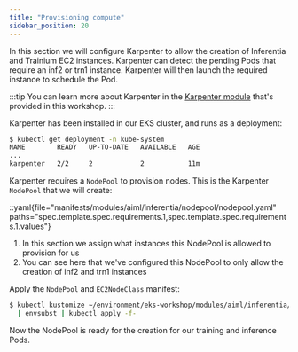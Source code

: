 ```yaml
---
title: "Provisioning compute"
sidebar_position: 20
---
```


In this section we will configure Karpenter to allow the creation of Inferentia and Trainium EC2 instances. Karpenter can detect the pending Pods that require an inf2 or trn1 instance. Karpenter will then launch the required instance to schedule the Pod.

:::tip
You can learn more about Karpenter in the [Karpenter module](../../fundamentals/compute/karpenter/index.md) that's provided in this workshop.
:::

Karpenter has been installed in our EKS cluster, and runs as a deployment:

```bash
$ kubectl get deployment -n kube-system
NAME        READY   UP-TO-DATE   AVAILABLE   AGE
...
karpenter   2/2     2            2           11m
```

Karpenter requires a `NodePool` to provision nodes. This is the Karpenter `NodePool` that we will create:

::yaml{file="manifests/modules/aiml/inferentia/nodepool/nodepool.yaml" paths="spec.template.spec.requirements.1,spec.template.spec.requirements.1.values"}

1. In this section we assign what instances this NodePool is allowed to provision for us
2. You can see here that we've configured this NodePool to only allow the creation of inf2 and trn1 instances

Apply the `NodePool` and `EC2NodeClass` manifest:

```bash
$ kubectl kustomize ~/environment/eks-workshop/modules/aiml/inferentia/nodepool \
  | envsubst | kubectl apply -f-
```

Now the NodePool is ready for the creation for our training and inference Pods.
